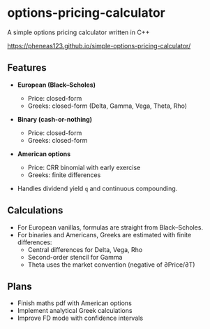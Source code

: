 # options-pricing-calculator

A simple options pricing calculator written in C++

https://pheneas123.github.io/simple-options-pricing-calculator/

## Features

- **European (Black–Scholes)**  
  - Price: closed-form  
  - Greeks: closed-form (Delta, Gamma, Vega, Theta, Rho)

- **Binary (cash-or-nothing)**  
  - Price: closed-form  
  - Greeks: closed-form

- **American options**  
  - Price: CRR binomial with early exercise  
  - Greeks: finite differences

- Handles dividend yield `q` and continuous compounding.

## Calculations

- For European vanillas, formulas are straight from Black–Scholes.  
- For binaries and Americans, Greeks are estimated with finite differences:  
  - Central differences for Delta, Vega, Rho  
  - Second-order stencil for Gamma  
  - Theta uses the market convention (negative of ∂Price/∂T)  

## Plans
- Finish maths pdf with American options
- Implement analytical Greek calculations
- Improve FD mode with confidence intervals
